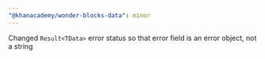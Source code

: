```yaml
---
"@khanacademy/wonder-blocks-data": minor
---
```


Changed `Result<TData>` error status so that error field is an error object, not a string
